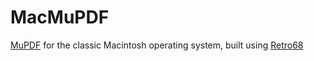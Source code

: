 # MacMuPDF
[MuPDF](https://mupdf.com) for the classic Macintosh operating system, built using [Retro68](https://github.com/autc04/Retro68)
